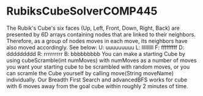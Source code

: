 # RubiksCubeSolverCOMP445
The Rubik's Cube's six faces (Up, Left, Front, Down, Right, Back) are presented by 6D arrays containing nodes that are linked to their neighbors. Therefore, as a group of nodes moves in each move, its neighbors have also moved accordingly. See below: 
U: uuuuuuuuu
L: lllllllll
F: fffffffff
D: ddddddddd
R: rrrrrrrrr
B: bbbbbbbbb
You can make a starting Cube by using cubeScramble(int numMoves) with numMoves as a number of moves you want your starting cube to be scrambled with random moves, or you can scramle the Cube yourself by calling move(String moveName) individually. 
Our Breadth First Search and advancedBFS works for cube with 6 moves away from the goal cube within roughly 2 minutes of time. 
